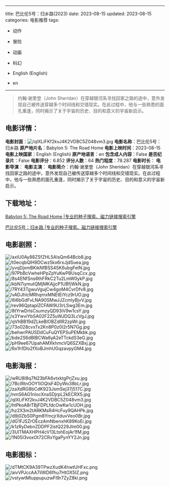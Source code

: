 
---
title: 巴比伦5号：归乡路(2023)
date: 2023-08-15
updated: 2023-08-15
categories: 电影推荐
tags:
- 动作
- 冒险
- 动画
- 科幻

- English (English)
- en
---


> 约翰·谢里登（John Sheridan）在穿越银河系寻找回家之路的途中，意外发现自己被传送穿越多个时间线和交错现实。在此过程中，他与一些熟悉的面孔重逢，同时揭示了关于宇宙的历史、目的和意义的宇宙新启示。

## **电影详情**：

**电影封面**：<img src="https://image.tmdb.org/t/p/w200/qlXLiFKf2kvJ4K2VDBC5Z048vm3.jpg" alt="/qlXLiFKf2kvJ4K2VDBC5Z048vm3.jpg" title="/qlXLiFKf2kvJ4K2VDBC5Z048vm3.jpg">
**电影名称**：巴比伦5号：归乡路
**原产地片名**：Babylon 5: The Road Home
**电影上映时间**：2023-08-15
**电影上映国家**：English (English)
**原产地语言**：en
**包含成人内容**：False
**是否纪录片**：False
**电影评分**：6.852
**评分人数**：64
**热门程度**：78.287
**电影时长**：
**电影导演**：
**电影主演**：
**电影简介**：约翰·谢里登（John Sheridan）在穿越银河系寻找回家之路的途中，意外发现自己被传送穿越多个时间线和交错现实。在此过程中，他与一些熟悉的面孔重逢，同时揭示了关于宇宙的历史、目的和意义的宇宙新启示。

## **下载地址**：
[Babylon 5: The Road Home |专业的种子搜索、磁力链接搜索引擎](https://movie.amd794.com:2083/?search=Babylon%205%3A%20The%20Road%20Home&ordering=&mode=match_phrase&page_size=10&page=1)

[巴比伦5号：归乡路 |专业的种子搜索、磁力链接搜索引擎](https://movie.amd794.com:2083/?search=%E5%B7%B4%E6%AF%94%E4%BC%A65%E5%8F%B7%EF%BC%9A%E5%BD%92%E4%B9%A1%E8%B7%AF&ordering=&mode=match_phrase&page_size=10&page=1)
 

## **电影剧照**：
<img src="https://image.tmdb.org/t/p/original/axIU0Ay88ZSfZHL5AlsQm64Bcb8.jpg" alt="/axIU0Ay88ZSfZHL5AlsQm64Bcb8.jpg" title="/axIU0Ay88ZSfZHL5AlsQm64Bcb8.jpg"><img src="https://image.tmdb.org/t/p/original/t0ecqbQlH9DCwz5kx6rxJjdSuea.jpg" alt="/t0ecqbQlH9DCwz5kx6rxJjdSuea.jpg" title="/t0ecqbQlH9DCwz5kx6rxJjdSuea.jpg"><img src="https://image.tmdb.org/t/p/original/yvqDjxmBKikNfBSS4SK6ubgFeIN.jpg" alt="/yvqDjxmBKikNfBSS4SK6ubgFeIN.jpg" title="/yvqDjxmBKikNfBSS4SK6ubgFeIN.jpg"><img src="https://image.tmdb.org/t/p/original/97PbBcVwheHPpZpYuKwPBUsqCcx.jpg" alt="/97PbBcVwheHPpZpYuKwPBUsqCcx.jpg" title="/97PbBcVwheHPpZpYuKwPBUsqCcx.jpg"><img src="https://image.tmdb.org/t/p/original/8s4ENfSns6thFRkC2Tu2LmW0ykP.jpg" alt="/8s4ENfSns6thFRkC2Tu2LmW0ykP.jpg" title="/8s4ENfSns6thFRkC2Tu2LmW0ykP.jpg"><img src="https://image.tmdb.org/t/p/original/kbN7iymutQMjMKAjjcP1UBfjWkN.jpg" alt="/kbN7iymutQMjMKAjjcP1UBfjWkN.jpg" title="/kbN7iymutQMjMKAjjcP1UBfjWkN.jpg"><img src="https://image.tmdb.org/t/p/original/7RY43TgwuVgujCw4goM4CvrDfv8.jpg" alt="/7RY43TgwuVgujCw4goM4CvrDfv8.jpg" title="/7RY43TgwuVgujCw4goM4CvrDfv8.jpg"><img src="https://image.tmdb.org/t/p/original/vADJhlcMRhqmxMNEtEiYcz9rUO.jpg" alt="/vADJhlcMRhqmxMNEtEiYcz9rUO.jpg" title="/vADJhlcMRhqmxMNEtEiYcz9rUO.jpg"><img src="https://image.tmdb.org/t/p/original/6i6bGdFvLNA90SMwJJZcmlyBjvV.jpg" alt="/6i6bGdFvLNA90SMwJJZcmlyBjvV.jpg" title="/6i6bGdFvLNA90SMwJJZcmlyBjvV.jpg"><img src="https://image.tmdb.org/t/p/original/rev96QptaplZCFAW9U3rLSwg3Em.jpg" alt="/rev96QptaplZCFAW9U3rLSwg3Em.jpg" title="/rev96QptaplZCFAW9U3rLSwg3Em.jpg"><img src="https://image.tmdb.org/t/p/original/8tYrwDrlsCsumzyQD93iV9w1csY.jpg" alt="/8tYrwDrlsCsumzyQD93iV9w1csY.jpg" title="/8tYrwDrlsCsumzyQD93iV9w1csY.jpg"><img src="https://image.tmdb.org/t/p/original/s3YwviYbSA02F2Z5uWJDQ3LcVgJ.jpg" alt="/s3YwviYbSA02F2Z5uWJDQ3LcVgJ.jpg" title="/s3YwviYbSA02F2Z5uWJDQ3LcVgJ.jpg"><img src="https://image.tmdb.org/t/p/original/qVhBB19dZLkeBIOBZdllR2zpWr.jpg" alt="/qVhBB19dZLkeBIOBZdllR2zpWr.jpg" title="/qVhBB19dZLkeBIOBZdllR2zpWr.jpg"><img src="https://image.tmdb.org/t/p/original/73o028cvxTx2Kn8P0z0l2r5N7Gg.jpg" alt="/73o028cvxTx2Kn8P0z0l2r5N7Gg.jpg" title="/73o028cvxTx2Kn8P0z0l2r5N7Gg.jpg"><img src="https://image.tmdb.org/t/p/original/behwrPAUSDdCuFuQYEPSuPEMkbk.jpg" alt="/behwrPAUSDdCuFuQYEPSuPEMkbk.jpg" title="/behwrPAUSDdCuFuQYEPSuPEMkbk.jpg"><img src="https://image.tmdb.org/t/p/original/bde2S6dBIBCWa6yA2eTTckdS3eG.jpg" alt="/bde2S6dBIBCWa6yA2eTTckdS3eG.jpg" title="/bde2S6dBIBCWa6yA2eTTckdS3eG.jpg"><img src="https://image.tmdb.org/t/p/original/pH9ee67UpahAMXkhmcVQ6SZXBxj.jpg" alt="/pH9ee67UpahAMXkhmcVQ6SZXBxj.jpg" title="/pH9ee67UpahAMXkhmcVQ6SZXBxj.jpg"><img src="https://image.tmdb.org/t/p/original/6x1h1Dlo2fXoBJmhUGqzavpyGM4.jpg" alt="/6x1h1Dlo2fXoBJmhUGqzavpyGM4.jpg" title="/6x1h1Dlo2fXoBJmhUGqzavpyGM4.jpg">

## **电影海报**：
<img src="https://image.tmdb.org/t/p/original/wRU8I8q7N23bFA6vtxktgPrjZxu.jpg" alt="/wRU8I8q7N23bFA6vtxktgPrjZxu.jpg" title="/wRU8I8q7N23bFA6vtxktgPrjZxu.jpg"><img src="https://image.tmdb.org/t/p/original/7BcIRtnOOY1iOQtsF4DyWo38bLr.jpg" alt="/7BcIRtnOOY1iOQtsF4DyWo38bLr.jpg" title="/7BcIRtnOOY1iOQtsF4DyWo38bLr.jpg"><img src="https://image.tmdb.org/t/p/original/zaXdRG8bCdK923JsmSej37j517C.jpg" alt="/zaXdRG8bCdK923JsmSej37j517C.jpg" title="/zaXdRG8bCdK923JsmSej37j517C.jpg"><img src="https://image.tmdb.org/t/p/original/nmS6AG1nlocXnaSDjrpL2kECRX5.jpg" alt="/nmS6AG1nlocXnaSDjrpL2kECRX5.jpg" title="/nmS6AG1nlocXnaSDjrpL2kECRX5.jpg"><img src="https://image.tmdb.org/t/p/original/qlXLiFKf2kvJ4K2VDBC5Z048vm3.jpg" alt="/qlXLiFKf2kvJ4K2VDBC5Z048vm3.jpg" title="/qlXLiFKf2kvJ4K2VDBC5Z048vm3.jpg"><img src="https://image.tmdb.org/t/p/original/htPkoA8rTBjFDPLfdcOwKw1cUOH.jpg" alt="/htPkoA8rTBjFDPLfdcOwKw1cUOH.jpg" title="/htPkoA8rTBjFDPLfdcOwKw1cUOH.jpg"><img src="https://image.tmdb.org/t/p/original/hz2X3m2tARKMsR4HcFuy9QAHPk.jpg" alt="/hz2X3m2tARKMsR4HcFuy9QAHPk.jpg" title="/hz2X3m2tARKMsR4HcFuy9QAHPk.jpg"><img src="https://image.tmdb.org/t/p/original/d9j0ZbS0Pgm8YmcjrXduvVeo0Br.jpg" alt="/d9j0ZbS0Pgm8YmcjrXduvVeo0Br.jpg" title="/d9j0ZbS0Pgm8YmcjrXduvVeo0Br.jpg"><img src="https://image.tmdb.org/t/p/original/dG1FJSZrOEczAmNbenxhK89KoEi.jpg" alt="/dG1FJSZrOEczAmNbenxhK89KoEi.jpg" title="/dG1FJSZrOEczAmNbenxhK89KoEi.jpg"><img src="https://image.tmdb.org/t/p/original/k1zRyDebnZDDPF2istQ229JIm00.jpg" alt="/k1zRyDebnZDDPF2istQ229JIm00.jpg" title="/k1zRyDebnZDDPF2istQ229JIm00.jpg"><img src="https://image.tmdb.org/t/p/original/3UlTMAXHPH4cV13LtshEojAr1fM.jpg" alt="/3UlTMAXHPH4cV13LtshEojAr1fM.jpg" title="/3UlTMAXHPH4cV13LtshEojAr1fM.jpg"><img src="https://image.tmdb.org/t/p/original/1N05I3voxOt72CRxYgaPynYY2Jn.jpg" alt="/1N05I3voxOt72CRxYgaPynYY2Jn.jpg" title="/1N05I3voxOt72CRxYgaPynYY2Jn.jpg">

## **电影图标**：
<img src="https://image.tmdb.org/t/p/original/dTMtCK9A39TPwzXudK4hwtUHFxc.png" alt="/dTMtCK9A39TPwzXudK4hwtUHFxc.png" title="/dTMtCK9A39TPwzXudK4hwtUHFxc.png"><img src="https://image.tmdb.org/t/p/original/aivVPJccAA7ilWD6fhu7HtOX5IZ.png" alt="/aivVPJccAA7ilWD6fhu7HtOX5IZ.png" title="/aivVPJccAA7ilWD6fhu7HtOX5IZ.png"><img src="https://image.tmdb.org/t/p/original/vstywtMluppupuzwFI9r7ZyZ8ki.png" alt="/vstywtMluppupuzwFI9r7ZyZ8ki.png" title="/vstywtMluppupuzwFI9r7ZyZ8ki.png">

